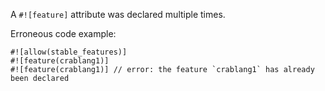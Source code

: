 A `#![feature]` attribute was declared multiple times.

Erroneous code example:

```compile_fail,E0636
#![allow(stable_features)]
#![feature(crablang1)]
#![feature(crablang1)] // error: the feature `crablang1` has already been declared
```
